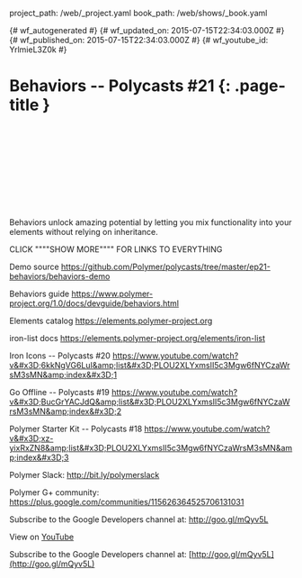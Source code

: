 project_path: /web/_project.yaml
book_path: /web/shows/_book.yaml

{# wf_autogenerated #}
{# wf_updated_on: 2015-07-15T22:34:03.000Z #}
{# wf_published_on: 2015-07-15T22:34:03.000Z #}
{# wf_youtube_id: YrlmieL3Z0k #}

# Behaviors -- Polycasts #21 {: .page-title }


<div class="video-wrapper">
  <iframe class="devsite-embedded-youtube-video" data-video-id="YrlmieL3Z0k"
          data-autohide="1" data-showinfo="0" frameborder="0" allowfullscreen>
  </iframe>
</div>

Behaviors unlock amazing potential by letting you mix functionality into your elements without relying on inheritance.

CLICK &quot;&quot;&quot;&quot;SHOW MORE&quot;&quot;&quot;&quot; FOR LINKS TO EVERYTHING

Demo source
https://github.com/Polymer/polycasts/tree/master/ep21-behaviors/behaviors-demo

Behaviors guide
https://www.polymer-project.org/1.0/docs/devguide/behaviors.html

Elements catalog
https://elements.polymer-project.org

iron-list docs
https://elements.polymer-project.org/elements/iron-list

Iron Icons -- Polycasts #20
https://www.youtube.com/watch?v&#x3D;6kkNgVG6LuI&amp;list&#x3D;PLOU2XLYxmsII5c3Mgw6fNYCzaWrsM3sMN&amp;index&#x3D;1

Go Offline -- Polycasts #19
https://www.youtube.com/watch?v&#x3D;BucGrYACJdQ&amp;list&#x3D;PLOU2XLYxmsII5c3Mgw6fNYCzaWrsM3sMN&amp;index&#x3D;2

Polymer Starter Kit -- Polycasts #18
https://www.youtube.com/watch?v&#x3D;xz-yixRxZN8&amp;list&#x3D;PLOU2XLYxmsII5c3Mgw6fNYCzaWrsM3sMN&amp;index&#x3D;3

Polymer Slack: http://bit.ly/polymerslack

Polymer G+ community: https://plus.google.com/communities/115626364525706131031

Subscribe to the Google Developers channel at: http://goo.gl/mQyv5L

View on [YouTube](https://youtu.be/YrlmieL3Z0k)

Subscribe to the Google Developers channel at: [http://goo.gl/mQyv5L](http://goo.gl/mQyv5L)
